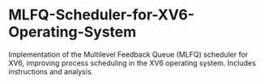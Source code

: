 # MLFQ-Scheduler-for-XV6-Operating-System
Implementation of the Multilevel Feedback Queue (MLFQ) scheduler for XV6, improving process scheduling in the XV6 operating system. Includes instructions and analysis.
